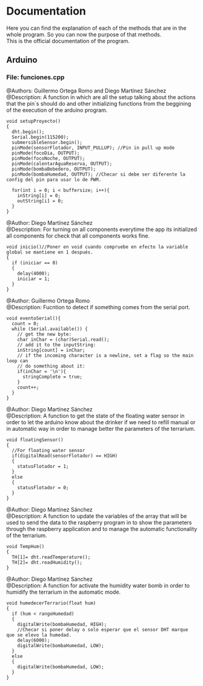 # Documentation
Here you can find the explanation of each of the methods that are in the whole program. So you can now the purpose of that methods.
<br>
This is the official documentation of the program.

## Arduino
### File: funciones.cpp
@Authors: Guillermo Ortega Romo and Diego Martínez Sánchez
<br>
@Description: A function in which are all the setup talking about the actions that the pin´s should do and other initializing functions from the
beggining of the execution of the arduino program.
```
void setupProyecto()
{
  dht.begin();
  Serial.begin(115200);
  submersibleSensor.begin();
  pinMode(sensorFlotador, INPUT_PULLUP); //Pin in pull up mode
  pinMode(focoDia, OUTPUT);
  pinMode(focoNoche, OUTPUT);
  pinMode(calentarAguaReserva, OUTPUT);
  pinMode(bombaBebedero, OUTPUT);
  pinMode(bombaHumedad, OUTPUT); //Checar si debe ser diferente la config del pin para usar lo de PWM.

  for(int i = 0; i < buffersize; i++){
    inString[i] = 0;
    outString[i] = 0;
  }
}
```

@Author: Diego Martínez Sánchez
<br>
@Description: For turning on all components everytime the app its initialized all components for check that all components works fine.
```
void inicio()//Poner en void cuando compruebe en efecto la variable global se mantiene en 1 después.
{
  if (iniciar == 0)
  {
    delay(4000);
    iniciar = 1;
  }
}
```
@Author: Guillermo Ortega Romo
<br>
@Description: Fucntion to detect if something comes from the serial port.

```
void eventoSerial(){
  count = 0;
  while (Serial.available()) {
    // get the new byte:
    char inChar = (char)Serial.read();
    // add it to the inputString:
    inString[count] = inChar;
    // if the incoming character is a newline, set a flag so the main loop can
    // do something about it:
    if(inChar = '\n'){
      stringComplete = true;
    }
    count++;
  }
}
```

@Author: Diego Martínez Sánchez
<br>
@Description: A function to get the state of the floating water sensor in order to let the arduino know about the drinker if we need to refill
manual or in automatic way in order to manage better the parameters of the terrarium.

```
void floatingSensor()
{
  //For floating water sensor
  if(digitalRead(sensorFlotador) == HIGH)
  {
    statusFlotador = 1;
  }
  else
  {
    statusFlotador = 0;
  }
}
```

@Author: Diego Martínez Sánchez
<br>
@Description: A function to update the variables of the array that will be used to send the data to the raspberry program in to show the
parameters through the raspberry application and to manage the automatic functionality of the terrarium.
```
void TempHum()
{
  TH[1]= dht.readTemperature();
  TH[2]= dht.readHumidity();
}
```

@Author: Diego Martínez Sánchez
<br>
@Description: A function for activate the humidity water bomb in order to humidify the terrarium in the automatic mode.
```
void humedecerTerrario(float hum)
{
  if (hum < rangoHumedad)
  {
    digitalWrite(bombaHumedad, HIGH);
    //Checar si poner delay o solo esperar que el sensor DHT marque que se elevo la humedad.
    delay(6000);
    digitalWrite(bombaHumedad, LOW);
  }
  else
  {
    digitalWrite(bombaHumedad, LOW);
  }
}
```